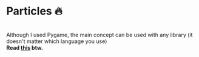 # Particles 🔥
<br>
Although I used Pygame, the main concept can be used with any library (it doesn't matter which language you use)
<br><b>Read <a href="https://natureofcode.com/book/chapter-4-particle-systems/#:~:text=We've%20defined%20a%20particle,a%20simple%20shape%20or%20dot.&text=If%20we%20want%20to%20get,with%20systems%20of%20many%20things.">this</a> btw.
